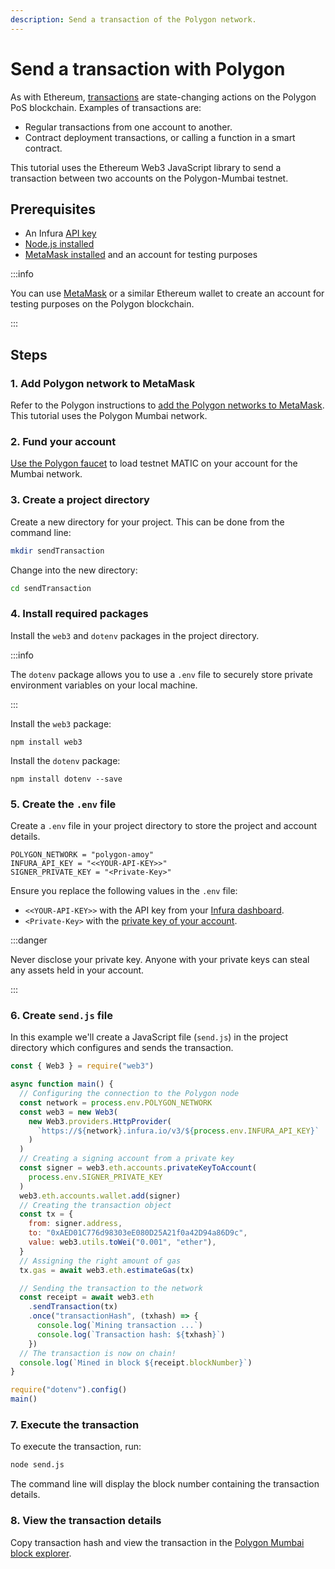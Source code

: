 ```yaml
---
description: Send a transaction of the Polygon network.
---
```


# Send a transaction with Polygon

As with Ethereum, [transactions](https://ethereum.org/en/developers/docs/transactions/) are state-changing actions on the Polygon PoS blockchain. Examples of transactions are:

- Regular transactions from one account to another.
- Contract deployment transactions, or calling a function in a smart contract.

This tutorial uses the Ethereum Web3 JavaScript library to send a transaction between two accounts on the Polygon-Mumbai testnet.

## Prerequisites

- An Infura [API key](../../../../developer-tools/dashboard/get-started/create-api/)
- [Node.js installed](https://nodejs.org/en/download/)
- [MetaMask installed](https://metamask.io) and an account for testing purposes

:::info

You can use [MetaMask](https://metamask.io) or a similar Ethereum wallet to create an account for testing purposes on the Polygon blockchain.

:::

## Steps

### 1. Add Polygon network to MetaMask

Refer to the Polygon instructions to [add the Polygon networks to MetaMask](https://polygon.technology/blog/getting-started-with-metamask-on-polygon). This tutorial uses the Polygon Mumbai network.

### 2. Fund your account

[Use the Polygon faucet](https://faucet.polygon.technology) to load testnet MATIC on your account for the Mumbai network.

### 3. Create a project directory

Create a new directory for your project. This can be done from the command line:

```bash
mkdir sendTransaction
```

Change into the new directory:

```bash
cd sendTransaction
```

### 4. Install required packages

Install the `web3` and `dotenv` packages in the project directory.

:::info

The `dotenv` package allows you to use a `.env` file to securely store private environment variables on your local machine.

:::

Install the `web3` package:

```
npm install web3
```

Install the `dotenv` package:

```
npm install dotenv --save
```

### 5. Create the `.env` file

Create a `.env` file in your project directory to store the project and account details.

```
POLYGON_NETWORK = "polygon-amoy"
INFURA_API_KEY = "<<YOUR-API-KEY>>"
SIGNER_PRIVATE_KEY = "<Private-Key>"
```

Ensure you replace the following values in the `.env` file:

- `<<YOUR-API-KEY>>` with the API key from your [Infura dashboard](https://infura.io/dashboard).
- `<Private-Key>` with the [private key of your account](https://metamask.zendesk.com/hc/en-us/articles/360015289632-How-to-Export-an-Account-Private-Key).

:::danger

Never disclose your private key. Anyone with your private keys can steal any assets held in your account.

:::

### 6. Create `send.js` file

In this example we'll create a JavaScript file (`send.js`) in the project directory which configures and sends the transaction.

```javascript title="send.js"
const { Web3 } = require("web3")

async function main() {
  // Configuring the connection to the Polygon node
  const network = process.env.POLYGON_NETWORK
  const web3 = new Web3(
    new Web3.providers.HttpProvider(
      `https://${network}.infura.io/v3/${process.env.INFURA_API_KEY}`
    )
  )
  // Creating a signing account from a private key
  const signer = web3.eth.accounts.privateKeyToAccount(
    process.env.SIGNER_PRIVATE_KEY
  )
  web3.eth.accounts.wallet.add(signer)
  // Creating the transaction object
  const tx = {
    from: signer.address,
    to: "0xAED01C776d98303eE080D25A21f0a42D94a86D9c",
    value: web3.utils.toWei("0.001", "ether"),
  }
  // Assigning the right amount of gas
  tx.gas = await web3.eth.estimateGas(tx)

  // Sending the transaction to the network
  const receipt = await web3.eth
    .sendTransaction(tx)
    .once("transactionHash", (txhash) => {
      console.log(`Mining transaction ...`)
      console.log(`Transaction hash: ${txhash}`)
    })
  // The transaction is now on chain!
  console.log(`Mined in block ${receipt.blockNumber}`)
}

require("dotenv").config()
main()
```

### 7. Execute the transaction

To execute the transaction, run:

```bash
node send.js
```

The command line will display the block number containing the transaction details.

### 8. View the transaction details

Copy transaction hash and view the transaction in the [Polygon Mumbai block explorer](https://amoy.polygonscan.com/).
